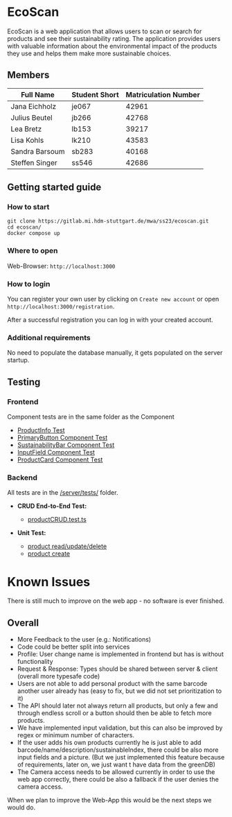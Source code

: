 # EcoScan

EcoScan is a web application that allows users to scan or search for products and see their sustainability rating. The application provides users with valuable information about the environmental impact of the products they use and helps them make more sustainable choices.

## Members

| Full Name      | Student Short | Matriculation Number |
|----------------|---------------|----------------------|
| Jana Eichholz  | je067         | 42961                |
| Julius Beutel  | jb266         | 42768                |
| Lea Bretz      | lb153         | 39217                |
| Lisa Kohls     | lk210         | 43583                |
| Sandra Barsoum | sb283         | 40168                |
| Steffen Singer | ss546         | 42686                |

## Getting started guide

### How to start

```
git clone https://gitlab.mi.hdm-stuttgart.de/mwa/ss23/ecoscan.git
cd ecoscan/
docker compose up
```

### Where to open

Web-Browser: `http://localhost:3000`

### How to login

You can register your own user by clicking on `Create new account` or open `http://localhost:3000/registration`.

After a successful registration you can log in with your created account.

### Additional requirements

No need to populate the database manually, it gets populated on the server startup.

## Testing

### Frontend

Component tests are in the same folder as the Component

- [ProductInfo Test](./client/src/containers/pages/productinfo/Productinfo.test.tsx)
- [PrimaryButton Component Test](./client/src/components/buttons/ButtonPrimary.test.tsx)
- [SustainabilityBar Component Test](./client/src/components/sustainabilitybar/SustainabilityBar.test.tsx)
- [InputField Component Test](./client/src/components/addProduct/InputField.test.tsx)
- [ProductCard Component Test](./client/src/components/productcard/ProductCard.test.tsx)

### Backend

All tests are in the [/server/tests/](./server/tests) folder.

- **CRUD End-to-End Test:**
  - [productCRUD.test.ts](./server/tests/productCRUD.test.ts)


- **Unit Test:**
  - [product read/update/delete](./server/tests/productService.test.ts)
  - [product create](./server/tests/productCreateService.test.ts)

# Known Issues

There is still much to improve on the web app - no software is ever finished.

## Overall
- More Feedback to the user (e.g.: Notifications)
- Code could be better split into services
- Profile: User change name is implemented in frontend but has is without functionality
- Request & Response: Types should be shared between server & client (overall more typesafe code)
- Users are not able to add personal product with the same barcode another user already has (easy to fix, but we did not set prioritization to it)
- The API should later not always return all products, but only a few and through endless scroll or a button should then be able to fetch more products.
- We have implemented input validation, but this can also be improved by regex or minimum number of characters.
- If the user adds his own products currently he is just able to add barcode/name/description/sustainableIndex, there could be also more input fields and a picture. (But we just implemented this feature because of requirements, later on, we just want t have data from the greenDB)
- The Camera access needs to be allowed currently in order to use the web app correctly, there could be also a fallback if the user denies the camera access.

When we plan to improve the Web-App this would be the next steps we would do.